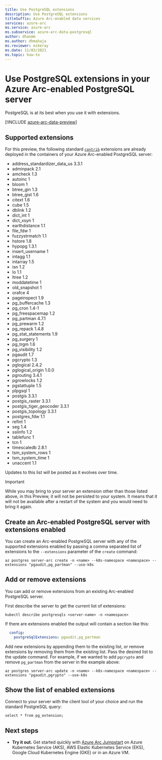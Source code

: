 ```yaml
---
title: Use PostgreSQL extensions
description: Use PostgreSQL extensions
titleSuffix: Azure Arc-enabled data services
services: azure-arc
ms.service: azure-arc
ms.subservice: azure-arc-data-postgresql
author: dhanmm
ms.author: dhmahaja
ms.reviewer: mikeray
ms.date: 11/03/2021
ms.topic: how-to
---
```


# Use PostgreSQL extensions in your Azure Arc-enabled PostgreSQL server

PostgreSQL is at its best when you use it with extensions.

[!INCLUDE [azure-arc-data-preview](../../../includes/azure-arc-data-preview.md)]

## Supported extensions
For this preview, the following standard [`contrib`](https://www.postgresql.org/docs/14/contrib.html) extensions are already deployed in the containers of your Azure Arc-enabled PostgreSQL server:
- address_standardizer_data_us 3.3.1
- adminpack 2.1
- amcheck 1.3
- autoinc 1
- bloom 1
- btree_gin 1.3
- btree_gist 1.6
- citext 1.6
- cube 1.5
- dblink 1.2
- dict_int 1
- dict_xsyn 1
- earthdistance 1.1
- file_fdw 1
- fuzzystrmatch 1.1
- hstore 1.8
- hypopg 1.3.1
- insert_username 1
- intagg 1.1
- intarray 1.5
- isn 1.2
- lo 1.1
- ltree 1.2
- moddatetime 1
- old_snapshot 1
- orafce 4
- pageinspect 1.9
- pg_buffercache 1.3
- pg_cron 1.4-1
- pg_freespacemap 1.2
- pg_partman 4.7.1
- pg_prewarm 1.2
- pg_repack 1.4.8
- pg_stat_statements 1.9
- pg_surgery 1
- pg_trgm 1.6
- pg_visibility 1.2
- pgaudit 1.7
- pgcrypto 1.3
- pglogical 2.4.2
- pglogical_origin 1.0.0
- pgrouting 3.4.1
- pgrowlocks 1.2
- pgstattuple 1.5
- plpgsql 1
- postgis 3.3.1
- postgis_raster 3.3.1
- postgis_tiger_geocoder 3.3.1
- postgis_topology 3.3.1
- postgres_fdw 1.1
- refint 1
- seg 1.4
- sslinfo 1.2
- tablefunc 1
- tcn 1
- timescaledb 2.8.1
- tsm_system_rows 1
- tsm_system_time 1
- unaccent 1.1

Updates to this list will be posted as it evolves over time.

> [!IMPORTANT]
> While you may bring to your server an extension other than those listed above, in this Preview, it will not be persisted to your system. It means that it will not be available after a restart of the system and you would need to bring it again.


## Create an Arc-enabled PostgreSQL server with extensions enabled
You can create an Arc-enabled PostgreSQL server with any of the supported extensions enabled by passing a comma separated list of extensions to the `--extensions` parameter of the `create` command:
```azurecli
az postgres server-arc create -n <name> --k8s-namespace <namespace> --extensions "pgaudit,pg_partman" --use-k8s
```

## Add or remove extensions
You can add or remove extensions from an existing Arc-enabled PostgreSQL server.

First describe the server to get the current list of extensions:
```console
kubectl describe postgresqls <server-name> -n <namespace>
```
If there are extensions enabled the output will contain a section like this:
```yml
  config:
    postgreSqlExtensions: pgaudit,pg_partman
```
Add new extensions by appending them to the existing list, or remove extensions by removing them from the existing list. Pass the desired list to the update command. For example, if we wanted to add `pgcrypto` and remove `pg_partman` from the server in the example above:
```azurecli
az postgres server-arc update -n <name> --k8s-namespace <namespace> --extensions "pgaudit,pgrypto" --use-k8s
```

## Show the list of enabled extensions
Connect to your server with the client tool of your choice and run the standard PostgreSQL query:
```console
select * from pg_extension;
```

## Next steps
- **Try it out.** Get started quickly with [Azure Arc Jumpstart](https://github.com/microsoft/azure_arc#azure-arc-enabled-data-services) on Azure Kubernetes Service (AKS), AWS Elastic Kubernetes Service (EKS), Google Cloud Kubernetes Engine (GKE) or in an Azure VM. 